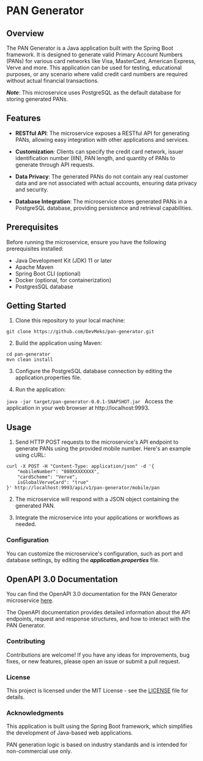 # PAN Generator #

## Overview ##

The PAN Generator is a Java application built with the Spring
Boot framework. It is designed to generate valid Primary
Account Numbers (PANs) for various card networks like Visa,
MasterCard, American Express, Verve and more. This application can be used for
testing, educational purposes, or any scenario where valid credit card
numbers are required without actual financial transactions.

***Note***: This microservice uses PostgreSQL as the default database for storing generated PANs.

## Features ##

- **RESTful API**: The microservice exposes a RESTful API for generating PANs,
  allowing easy integration with other applications and services.

- **Customization**: Clients can specify the credit card network, issuer
  identification number (IIN), PAN length, and quantity of PANs to generate through API requests.

- **Data Privacy**: The generated PANs do not contain any real customer data
  and are not associated with actual accounts, ensuring data privacy and security.

- **Database Integration**: The microservice stores generated PANs in a
  PostgreSQL database, providing persistence and retrieval capabilities.

## Prerequisites ##

Before running the microservice, ensure you have the following prerequisites installed:

- Java Development Kit (JDK) 11 or later
- Apache Maven
- Spring Boot CLI (optional)
- Docker (optional, for containerization)
- PostgresSQL database

## Getting Started ##

1. Clone this repository to your local machine:

``` git clone https://github.com/DevMeks/pan-generator.git ```

2. Build the application using Maven:

```
cd pan-generator
mvn clean install
```

3. Configure the PostgreSQL database connection by editing the application.properties file.

4. Run the application:

```java -jar target/pan-generator-0.0.1-SNAPSHOT.jar ```
Access the application in your web browser at http://localhost:9993.

## Usage

1. Send HTTP POST requests to the microservice's API endpoint to generate PANs 
   using the provided mobile number.
   Here's an example using cURL:

```
curl -X POST -H "Content-Type: application/json" -d '{
    "mobileNumber": "080XXXXXXXX",
    "cardScheme": "Verve",
    isGlobalVerveCard": "true"
}' http://localhost:9993/api/v1/pan-generator/mobile/pan
```

2. The microservice will respond with a JSON object containing the generated
   PAN.

3. Integrate the microservice into your applications or workflows as needed.

### Configuration

You can customize the microservice's configuration, such as port and database settings,
by editing the ***application.properties*** file.

## OpenAPI 3.0 Documentation

You can find the OpenAPI 3.0 documentation for the PAN Generator microservice [here](./pan-generator-openapi3_0.yaml).

The OpenAPI documentation provides detailed information about the API endpoints, request and response structures, and how to interact with the PAN Generator.


### Contributing

Contributions are welcome! If you have any ideas for improvements, bug fixes, or new features, please open an issue or
submit a pull request.

### License

This project is licensed under the MIT License - see
the [LICENSE](https://github.com/git/git-scm.com/blob/main/MIT-LICENSE.txt) file for details.

### Acknowledgments

This application is built using the Spring Boot framework, which simplifies the development of Java-based web
applications.

PAN generation logic is based on industry standards and is intended for non-commercial use only.

